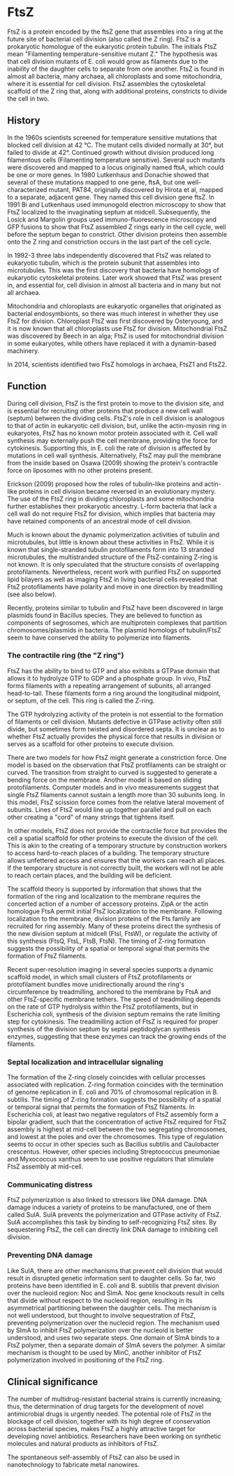 # FtsZ
FtsZ is a protein encoded by the ftsZ gene that assembles into a ring at the future site of bacterial cell division (also called the Z ring). FtsZ is a prokaryotic homologue of the eukaryotic protein tubulin. The initials FtsZ mean "Filamenting temperature-sensitive mutant Z." The hypothesis was that cell division mutants of E. coli would grow as filaments due to the inability of the daughter cells to separate from one another. FtsZ is found in almost all bacteria, many archaea, all chloroplasts and some mitochondria, where it is essential for cell division. FtsZ assembles the cytoskeletal scaffold of the Z ring that, along with additional proteins, constricts to divide the cell in two.

## History 
In the 1960s scientists screened for temperature sensitive mutations that blocked cell division at 42 °C. The mutant cells divided normally at 30°, but failed to divide at 42°. Continued growth without division produced long filamentous cells (Filamenting temperature sensitive). Several such mutants were discovered and mapped to a locus originally named ftsA, which could be one or more genes. In 1980 Lutkenhaus and Donachie showed that several of these mutations mapped to one gene, ftsA, but one well-characterized mutant, PAT84, originally discovered by Hirota et al, mapped to a separate, adjacent gene. They named this cell division gene ftsZ. In 1991 Bi and Lutkenhaus used immunogold electron microscopy to show that FtsZ localized to the invaginating septum at midcell. Subsequently, the Losick and Margolin groups used immuno-fluorescence microscopy and GFP fusions to show that FtsZ assembled Z rings early in the cell cycle, well before the septum began to constrict. Other division proteins then assemble onto the Z ring and constriction occurs in the last part of the cell cycle.

In 1992-3 three labs independently discovered that FtsZ was related to eukaryotic tubulin, which is the protein subunit that assembles into microtubules. This was the first discovery that bacteria have homologs of eukaryotic cytoskeletal proteins. Later work showed that FtsZ was present in, and essential for, cell division in almost all bacteria and in many but not all archaea.

Mitochondria and chloroplasts are eukaryotic organelles that originated as bacterial endosymbionts, so there was much interest in whether they use FtsZ for division. Chloroplast FtsZ was first discovered by Osteryoung, and it is now known that all chloroplasts use FtsZ for division. Mitochondrial FtsZ was discovered by Beech in an alga; FtsZ is used for mitochondrial division in some eukaryotes, while others have replaced it with a dynamin-based machinery.

In 2014, scientists identified two FtsZ homologs in archaea, FtsZ1 and FtsZ2. 

## Function
During cell division, FtsZ is the first protein to move to the division site, and is essential for recruiting other proteins that produce a new cell wall (septum) between the dividing cells. FtsZ's role in cell division is analogous to that of actin in eukaryotic cell division, but, unlike the actin-myosin ring in eukaryotes, FtsZ has no known motor protein associated with it. Cell wall synthesis may externally push the cell membrane, providing the force for cytokinesis. Supporting this, in E. coli the rate of division is affected by mutations in cell wall synthesis. Alternatively, FtsZ may pull the membrane from the inside based on Osawa (2009) showing the protein's contractile force on liposomes with no other proteins present.

Erickson (2009) proposed how the roles of tubulin-like proteins and actin-like proteins in cell division became reversed in an evolutionary mystery. The use of the FtsZ ring in dividing chloroplasts and some mitochondria further establishes their prokaryotic ancestry. L-form bacteria that lack a cell wall do not require FtsZ for division, which implies that bacteria may have retained components of an ancestral mode of cell division.

Much is known about the dynamic polymerization activities of tubulin and microtubules, but little is known about these activities in FtsZ. While it is known that single-stranded tubulin protofilaments form into 13 stranded microtubules, the multistranded structure of the FtsZ-containing Z-ring is not known. It is only speculated that the structure consists of overlapping protofilaments. Nevertheless, recent work with purified FtsZ on supported lipid bilayers as well as imaging FtsZ in living bacterial cells revealed that FtsZ protofilaments have polarity and move in one direction by treadmilling (see also below).

Recently, proteins similar to tubulin and FtsZ have been discovered in large plasmids found in Bacillus species. They are believed to function as components of segrosomes, which are multiprotein complexes that partition chromosomes/plasmids in bacteria. The plasmid homologs of tubulin/FtsZ seem to have conserved the ability to polymerize into filaments.

### The contractile ring (the "Z ring")
FtsZ has the ability to bind to GTP and also exhibits a GTPase domain that allows it to hydrolyze GTP to GDP and a phosphate group. In vivo, FtsZ forms filaments with a repeating arrangement of subunits, all arranged head-to-tail. These filaments form a ring around the longitudinal midpoint, or septum, of the cell. This ring is called the Z-ring.

The GTP hydrolyzing activity of the protein is not essential to the formation of filaments or cell division. Mutants defective in GTPase activity often still divide, but sometimes form twisted and disordered septa. It is unclear as to whether FtsZ actually provides the physical force that results in division or serves as a scaffold for other proteins to execute division.

There are two models for how FtsZ might generate a constriction force. One model is based on the observation that FtsZ protfilaments can be straight or curved. The transition from straight to curved is suggested to generate a bending force on the membrane. Another model is based on sliding protofilaments. Computer models and in vivo measurements suggest that single FtsZ filaments cannot sustain a length more than 30 subunits long. In this model, FtsZ scission force comes from the relative lateral movement of subunits. Lines of FtsZ would line up together parallel and pull on each other creating a "cord" of many strings that tightens itself.

In other models, FtsZ does not provide the contractile force but provides the cell a spatial scaffold for other proteins to execute the division of the cell. This is akin to the creating of a temporary structure by construction workers to access hard-to-reach places of a building. The temporary structure allows unfettered access and ensures that the workers can reach all places. If the temporary structure is not correctly built, the workers will not be able to reach certain places, and the building will be deficient.

The scaffold theory is supported by information that shows that the formation of the ring and localization to the membrane requires the concerted action of a number of accessory proteins. ZipA or the actin homologue FtsA permit initial FtsZ localization to the membrane. Following localization to the membrane, division proteins of the Fts family are recruited for ring assembly. Many of these proteins direct the synthesis of the new division septum at midcell (FtsI, FtsW), or regulate the activity of this synthesis (FtsQ, FtsL, FtsB, FtsN). The timing of Z-ring formation suggests the possibility of a spatial or temporal signal that permits the formation of FtsZ filaments.

Recent super-resolution imaging in several species supports a dynamic scaffold model, in which small clusters of FtsZ protofilaments or protofilament bundles move unidirectionally around the ring's circumference by treadmilling, anchored to the membrane by FtsA and other FtsZ-specific membrane tethers. The speed of treadmilling depends on the rate of GTP hydrolysis within the FtsZ protofilaments, but in Escherichia coli, synthesis of the division septum remains the rate limiting step for cytokinesis. The treadmilling action of FtsZ is required for proper synthesis of the division septum by septal peptidoglycan synthesis enzymes, suggesting that these enzymes can track the growing ends of the filaments.

### Septal localization and intracellular signaling
The formation of the Z-ring closely coincides with cellular processes associated with replication. Z-ring formation coincides with the termination of genome replication in E. coli and 70% of chromosomal replication in B. subtilis. The timing of Z-ring formation suggests the possibility of a spatial or temporal signal that permits the formation of FtsZ filaments. In Escherichia coli, at least two negative regulators of FtsZ assembly form a bipolar gradient, such that the concentration of active FtsZ required for FtsZ assembly is highest at mid-cell between the two segregating chromosomes, and lowest at the poles and over the chromosomes. This type of regulation seems to occur in other species such as Bacillus subtilis and Caulobacter crescentus. However, other species including Streptococcus pneumoniae and Myxococcus xanthus seem to use positive regulators that stimulate FtsZ assembly at mid-cell.

### Communicating distress
FtsZ polymerization is also linked to stressors like DNA damage. DNA damage induces a variety of proteins to be manufactured, one of them called SulA. SulA prevents the polymerization and GTPase activity of FtsZ. SulA accomplishes this task by binding to self-recognizing FtsZ sites. By sequestering FtsZ, the cell can directly link DNA damage to inhibiting cell division.

### Preventing DNA damage 
Like SulA, there are other mechanisms that prevent cell division that would result in disrupted genetic information sent to daughter cells. So far, two proteins have been identified in E. coli and B. subtilis that prevent division over the nucleoid region: Noc and SlmA. Noc gene knockouts result in cells that divide without respect to the nucleoid region, resulting in its asymmetrical partitioning between the daughter cells. The mechanism is not well understood, but thought to involve sequestration of FtsZ, preventing polymerization over the nucleoid region. The mechanism used by SlmA to inhibit FtsZ polymerization over the nucleoid  is better understood, and uses two separate steps. One domain of SlmA binds to a FtsZ polymer, then a separate domain of SlmA severs the polymer. A similar mechanism is thought to be used by MinC, another inhibitor of FtsZ polymerization involved in positioning of the FtsZ ring.

## Clinical significance 
The number of multidrug-resistant bacterial strains is currently increasing; thus, the determination of drug targets for the development of novel antimicrobial drugs is urgently needed. The potential role of FtsZ in the blockage of cell division, together with its high degree of conservation across bacterial species, makes FtsZ a highly attractive target for developing novel antibiotics. Researchers have been working on synthetic molecules and natural products as inhibitors of FtsZ.

The spontaneous self-assembly of FtsZ can also be used in nanotechnology to fabricate metal nanowires.